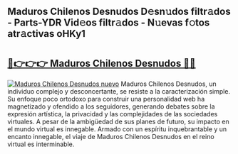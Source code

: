 ## Maduros Chilenos Desnudos D𝚎sn𝚞dos filtr𝚊dos - Parts-YDR Vid𝚎os filtr𝚊dos - N𝚞evas f𝚘tos atr𝚊ctivas oHKy1

# <h2><a href="http://mb2ojnq.tromn.icu/?c=Maduros+Chilenos+Desnudos">🔗👉👉👉 Maduros Chilenos Desnudos 🔗🔗</a></h2>

[![Maduros Chilenos Desnudos nuevo](https://i.imgur.com/pEAQMta.gif)](http://mb2ojnq.tromn.icu/?c=Maduros+Chilenos+Desnudos)
Maduros Chilenos Desnudos, un individuo complejo y desconcertante, se resiste a la caracterización simple. Su enfoque poco ortodoxo para construir una personalidad web ha magnetizado y ofendido a los seguidores, generando debates sobre la expresión artística, la privacidad y las complejidades de las sociedades virtuales. A pesar de la ambigüedad de sus planes de futuro, su impacto en el mundo virtual es innegable. Armado con un espíritu inquebrantable y un encanto innegable, el viaje de Maduros Chilenos Desnudos en el reino virtual es interminable.
